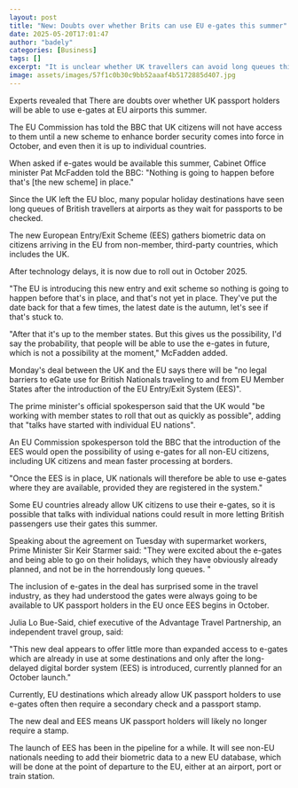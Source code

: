 ```yaml
---
layout: post
title: "New: Doubts over whether Brits can use EU e-gates this summer"
date: 2025-05-20T17:01:47
author: "badely"
categories: [Business]
tags: []
excerpt: "It is unclear whether UK travellers can avoid long queues this summer and use e-gates at European airports."
image: assets/images/57f1c0b30c9bb52aaaf4b5172885d407.jpg
---
```


Experts revealed that There are doubts over whether UK passport holders will be able to use e-gates at EU airports this summer.

The EU Commission has told the BBC that UK citizens will not have access to them until a new scheme to enhance border security comes into force in October, and even then it is up to individual countries.

When asked if e-gates would be available this summer, Cabinet Office minister Pat McFadden told the BBC: "Nothing is going to happen before that's [the new scheme] in place."

Since the UK left the EU bloc, many popular holiday destinations have seen long queues of British travellers at airports as they wait for passports to be checked.

The new European Entry/Exit Scheme (EES) gathers biometric data on citizens arriving in the EU from non-member, third-party countries, which includes the UK.

After technology delays, it is now due to roll out in October 2025. 

"The EU is introducing this new entry and exit scheme so nothing is going to happen before that's in place, and that's not yet in place. They've put the date back for that a few times, the latest date is the autumn, let's see if that's stuck to.

"After that it's up to the member states. But this gives us the possibility, I'd say the probability, that people will be able to use the e-gates in future, which is not a possibility at the moment," McFadden added. 

Monday's deal between the UK and the EU says there will be "no legal barriers to eGate use for British Nationals traveling to and from EU Member States after the introduction of the EU Entry/Exit System (EES)".

The prime minister's official spokesperson said that the UK would "be working with member states to roll that out as quickly as possible", adding that "talks have started with individual EU nations".

An EU Commission spokesperson told the BBC that the introduction of the EES would open the possibility of using e-gates for all non-EU citizens, including UK citizens and mean faster processing at borders.

"Once the EES is in place, UK nationals will therefore be able to use e-gates where they are available, provided they are registered in the system."

Some EU countries already allow UK citizens to use their e-gates, so it is possible that talks with individual nations could result in more letting British passengers use their gates this summer.

Speaking about the agreement on Tuesday with supermarket workers, Prime Minister Sir Keir Starmer said: "They were excited about the e-gates and being able to go on their holidays, which they have obviously already planned, and not be in the horrendously long queues. "

The inclusion of e-gates in the deal has surprised some in the travel industry, as they had understood the gates were always going to be available to UK passport holders in the EU once EES begins in October.

Julia Lo Bue-Said, chief executive of the Advantage Travel Partnership, an independent travel group, said: 

"This new deal appears to offer little more than expanded access to e-gates which are already in use at some destinations and only after the long-delayed digital border system (EES) is introduced, currently planned for an October launch."

Currently, EU destinations which already allow UK passport holders to use e-gates often then require a secondary check and a passport stamp.

The new deal and EES means UK passport holders will likely no longer require a stamp.

The launch of EES has been in the pipeline for a while. It will see non-EU nationals needing to add their biometric data to a new EU database, which will be done at the point of departure to the EU, either at an airport, port or train station.

